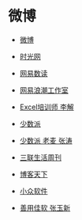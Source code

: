 # 微博


<div id = "首"></div>
<script src = "../js/首.js"></script>


* [微博](https://m.weibo.cn/)


* [时光网](https://m.weibo.cn/u/1663735900)


* [网易数读](https://m.weibo.cn/u/2566417991)
* [网易浪潮工作室](https://m.weibo.cn/u/6146894071)


* [Excel培训师 李解](https://m.weibo.cn/u/1402788537)


* [少数派](https://m.weibo.cn/u/1914010467)
* [少数派 老麦 张涛](https://m.weibo.cn/u/1611435224)


* [三联生活周刊](https://m.weibo.cn/u/1191965271)
* [博客天下](https://m.weibo.cn/u/1594590224)


* [小众软件](https://m.weibo.cn/u/1684197391)
* [善用佳软 张玉新](https://m.weibo.cn/u/1188742767)

